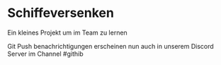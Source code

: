 # Schiffeversenken
Ein kleines Projekt um im Team zu lernen


Git Push benachrichtigungen erscheinen nun auch in unserem Discord Server im Channel #githib
